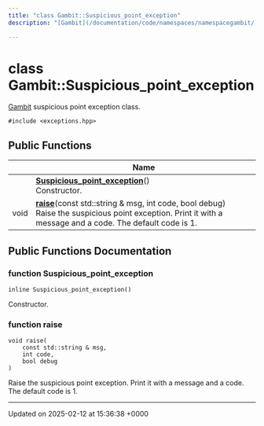 ```yaml
---
title: "class Gambit::Suspicious_point_exception"
description: "[Gambit](/documentation/code/namespaces/namespacegambit/) suspicious point exception class. "

---
```


# class Gambit::Suspicious_point_exception



[Gambit](/documentation/code/namespaces/namespacegambit/) suspicious point exception class. 


`#include <exceptions.hpp>`

## Public Functions

|                | Name           |
| -------------- | -------------- |
| | **[Suspicious_point_exception](/documentation/code/classes/classgambit_1_1suspicious__point__exception/#function-suspicious-point-exception)**()<br>Constructor.  |
| void | **[raise](/documentation/code/classes/classgambit_1_1suspicious__point__exception/#function-raise)**(const std::string & msg, int code, bool debug)<br>Raise the suspicious point exception. Print it with a message and a code. The default code is 1.  |

## Public Functions Documentation

### function Suspicious_point_exception

```
inline Suspicious_point_exception()
```

Constructor. 

### function raise

```
void raise(
    const std::string & msg,
    int code,
    bool debug
)
```

Raise the suspicious point exception. Print it with a message and a code. The default code is 1. 

-------------------------------

Updated on 2025-02-12 at 15:36:38 +0000